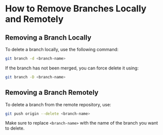 # How to Remove Branches Locally and Remotely

## Removing a Branch Locally

To delete a branch locally, use the following command:

```bash
git branch -d <branch-name>
```

If the branch has not been merged, you can force delete it using:

```bash
git branch -D <branch-name>
```

## Removing a Branch Remotely

To delete a branch from the remote repository, use:

```bash
git push origin --delete <branch-name>
```

Make sure to replace `<branch-name>` with the name of the branch you want to delete.
